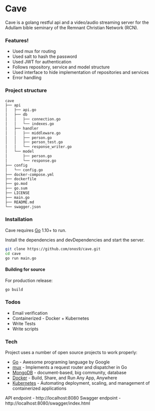 # Cave


Cave is a golang restful api and a video/audio streaming server for the Adullam bible seminary of the Remnant Christian Network (RCN).

### Features!

  - Used mux for routing
  - Used salt to hash the password
  - Used JWT for authentication
  - Follows repository, service and model structure
  - Used interface to hide implementation of repositories and services
  - Error handling
  
### Project structure
```bash
cave
├── api
│   ├── api.go
│   ├── db
│   │   ├── connection.go
│   │   └── indexes.go
│   ├── handler
│   │   ├── middleware.go
│   │   ├── person.go
│   │   ├── person_test.go
│   │   └── response_writer.go
│   └── model
│       ├── person.go
│       └── response.go
├── config
│   └── config.go
├── docker-compose.yml
├── dockerfile
├── go.mod
├── go.sum
├── LICENSE
├── main.go
├── README.md
└── swagger.json
```
  
### Installation

Cave requires [Go](https://golang.org/) 1.10+ to run.

Install the dependencies and devDependencies and start the server.

```sh
git clone https://github.com/onos9/cave.git
cd cave
go run main.go
```
#### Building for source
For production release:
```sh
go build
```
  ### Todos

  - Email verification
  - Containerized - Docker + Kubernetes
  - Write Tests
  - Write scripts
  
### Tech

Project uses a number of open source projects to work properly:

* [Go] - Awesome programing language by Google
* [mux] - Implements a request router and dispatcher in Go
* [MongoDB] - document-based, big community, database
* [Docker] - Build, Share, and Run Any App, Anywhere
* [Kubernetes] - Automating deployment, scaling, and management of containerized applications


API endpoint - http://localhost:8080
Swagger endpoint - http://localhost:8080/swagger/index.html


   [mux]: <https://www.gorillatoolkit.org/pkg/mux>
   [Go]: <https://golang.org/>
   [MongoDB]: <https://www.mongodb.com/>
   [Docker]: <https://www.docker.com/>
   [Kubernetes]: <https://kubernetes.io/>

